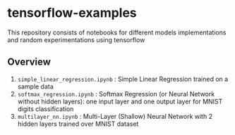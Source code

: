 # tensorflow-examples
This repository consists of notebooks for different models implementations and random experimentations using tensorflow 

## Overview ## 

1. `simple_linear_regression.ipynb` : Simple Linear Regression trained on a sample data 
2. `softmax_regression.ipynb` : Softmax Regression (or Neural Network without hidden layers): one input layer and one output layer for MNIST digits classification
3. `multilayer_nn.ipynb` : Multi-Layer (Shallow) Neural Network with 2 hidden layers trained over MNIST dataset 

